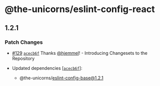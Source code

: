# @the-unicorns/eslint-config-react

## 1.2.1

### Patch Changes

- [#129](https://github.com/the-unicorns/eslint-shareable-config/pull/129) [`acecb6f`](https://github.com/the-unicorns/eslint-shareable-config/commit/acecb6fa77ceda0b8300f912a0d0e60078ef6409) Thanks [@hjemmel](https://github.com/hjemmel)! - Introducing Changesets to the Repository

- Updated dependencies [[`acecb6f`](https://github.com/the-unicorns/eslint-shareable-config/commit/acecb6fa77ceda0b8300f912a0d0e60078ef6409)]:
  - @the-unicorns/eslint-config-base@1.2.1
